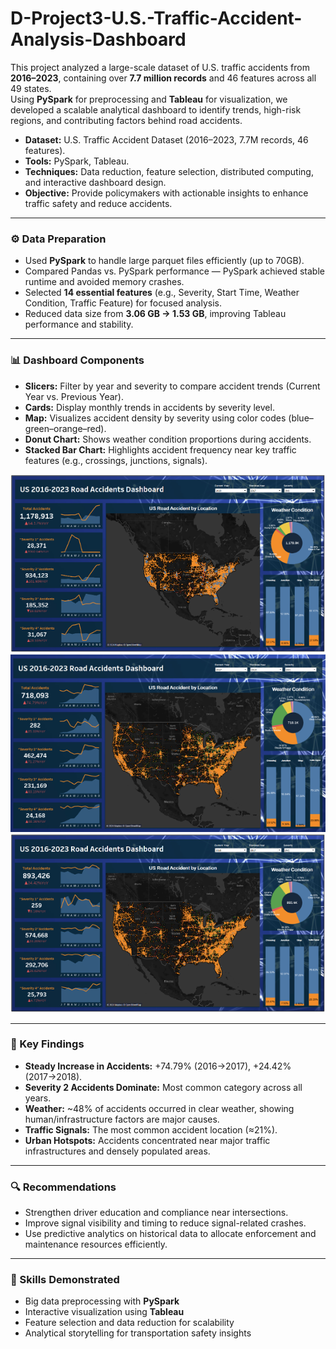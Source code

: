 # D-Project3-U.S.-Traffic-Accident-Analysis-Dashboard


This project analyzed a large-scale dataset of U.S. traffic accidents from **2016–2023**, containing over **7.7 million records** and 46 features across all 49 states.  
Using **PySpark** for preprocessing and **Tableau** for visualization, we developed a scalable analytical dashboard to identify trends, high-risk regions, and contributing factors behind road accidents.

* **Dataset:** U.S. Traffic Accident Dataset (2016–2023, 7.7M records, 46 features).  
* **Tools:** PySpark, Tableau.  
* **Techniques:** Data reduction, feature selection, distributed computing, and interactive dashboard design.  
* **Objective:** Provide policymakers with actionable insights to enhance traffic safety and reduce accidents.  

---

### ⚙️ Data Preparation
- Used **PySpark** to handle large parquet files efficiently (up to 70GB).  
- Compared Pandas vs. PySpark performance — PySpark achieved stable runtime and avoided memory crashes.  
- Selected **14 essential features** (e.g., Severity, Start Time, Weather Condition, Traffic Feature) for focused analysis.  
- Reduced data size from **3.06 GB → 1.53 GB**, improving Tableau performance and stability.  

---

### 📊 Dashboard Components
- **Slicers:** Filter by year and severity to compare accident trends (Current Year vs. Previous Year).  
- **Cards:** Display monthly trends in accidents by severity level.  
- **Map:** Visualizes accident density by severity using color codes (blue–green–orange–red).  
- **Donut Chart:** Shows weather condition proportions during accidents.  
- **Stacked Bar Chart:** Highlights accident frequency near key traffic features (e.g., crossings, junctions, signals).  

<img src="images/US Dashboard1.png" width="800"/>
<img src="images/US Dashboard2.png" width="800"/>
<img src="images/US Dashboard3.png" width="800"/>

---

### 🚦 Key Findings
- **Steady Increase in Accidents:** +74.79% (2016→2017), +24.42% (2017→2018).  
- **Severity 2 Accidents Dominate:** Most common category across all years.  
- **Weather:** ~48% of accidents occurred in clear weather, showing human/infrastructure factors are major causes.  
- **Traffic Signals:** The most common accident location (≈21%).  
- **Urban Hotspots:** Accidents concentrated near major traffic infrastructures and densely populated areas.  

---

### 🔍 Recommendations
- Strengthen driver education and compliance near intersections.  
- Improve signal visibility and timing to reduce signal-related crashes.  
- Use predictive analytics on historical data to allocate enforcement and maintenance resources efficiently.  

---

### 🧠 Skills Demonstrated
- Big data preprocessing with **PySpark**  
- Interactive visualization using **Tableau**  
- Feature selection and data reduction for scalability  
- Analytical storytelling for transportation safety insights  

